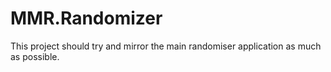 # MMR.Randomizer

This project should try and mirror the main randomiser application as much as possible.
